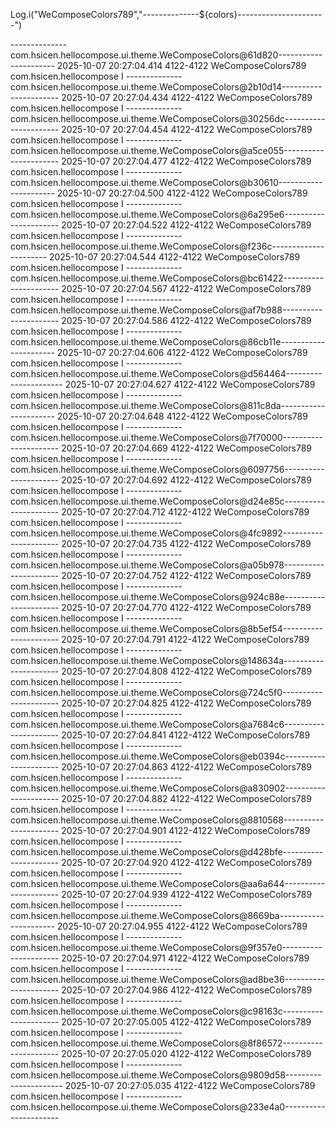 

  Log.i("WeComposeColors789","--------------${colors}----------------------")

--------------com.hsicen.hellocompose.ui.theme.WeComposeColors@61d820----------------------
2025-10-07 20:27:04.414  4122-4122  WeComposeColors789      com.hsicen.hellocompose              I  --------------com.hsicen.hellocompose.ui.theme.WeComposeColors@2b10d14----------------------
2025-10-07 20:27:04.434  4122-4122  WeComposeColors789      com.hsicen.hellocompose              I  --------------com.hsicen.hellocompose.ui.theme.WeComposeColors@30256dc----------------------
2025-10-07 20:27:04.454  4122-4122  WeComposeColors789      com.hsicen.hellocompose              I  --------------com.hsicen.hellocompose.ui.theme.WeComposeColors@a5ce055----------------------
2025-10-07 20:27:04.477  4122-4122  WeComposeColors789      com.hsicen.hellocompose              I  --------------com.hsicen.hellocompose.ui.theme.WeComposeColors@b30610----------------------
2025-10-07 20:27:04.500  4122-4122  WeComposeColors789      com.hsicen.hellocompose              I  --------------com.hsicen.hellocompose.ui.theme.WeComposeColors@6a295e6----------------------
2025-10-07 20:27:04.522  4122-4122  WeComposeColors789      com.hsicen.hellocompose              I  --------------com.hsicen.hellocompose.ui.theme.WeComposeColors@f236c----------------------
2025-10-07 20:27:04.544  4122-4122  WeComposeColors789      com.hsicen.hellocompose              I  --------------com.hsicen.hellocompose.ui.theme.WeComposeColors@bc61422----------------------
2025-10-07 20:27:04.567  4122-4122  WeComposeColors789      com.hsicen.hellocompose              I  --------------com.hsicen.hellocompose.ui.theme.WeComposeColors@af7b988----------------------
2025-10-07 20:27:04.586  4122-4122  WeComposeColors789      com.hsicen.hellocompose              I  --------------com.hsicen.hellocompose.ui.theme.WeComposeColors@86cb11e----------------------
2025-10-07 20:27:04.606  4122-4122  WeComposeColors789      com.hsicen.hellocompose              I  --------------com.hsicen.hellocompose.ui.theme.WeComposeColors@d564464----------------------
2025-10-07 20:27:04.627  4122-4122  WeComposeColors789      com.hsicen.hellocompose              I  --------------com.hsicen.hellocompose.ui.theme.WeComposeColors@811c8da----------------------
2025-10-07 20:27:04.648  4122-4122  WeComposeColors789      com.hsicen.hellocompose              I  --------------com.hsicen.hellocompose.ui.theme.WeComposeColors@7f70000----------------------
2025-10-07 20:27:04.669  4122-4122  WeComposeColors789      com.hsicen.hellocompose              I  --------------com.hsicen.hellocompose.ui.theme.WeComposeColors@6097756----------------------
2025-10-07 20:27:04.692  4122-4122  WeComposeColors789      com.hsicen.hellocompose              I  --------------com.hsicen.hellocompose.ui.theme.WeComposeColors@d24e85c----------------------
2025-10-07 20:27:04.712  4122-4122  WeComposeColors789      com.hsicen.hellocompose              I  --------------com.hsicen.hellocompose.ui.theme.WeComposeColors@4fc9892----------------------
2025-10-07 20:27:04.735  4122-4122  WeComposeColors789      com.hsicen.hellocompose              I  --------------com.hsicen.hellocompose.ui.theme.WeComposeColors@a05b978----------------------
2025-10-07 20:27:04.752  4122-4122  WeComposeColors789      com.hsicen.hellocompose              I  --------------com.hsicen.hellocompose.ui.theme.WeComposeColors@924c88e----------------------
2025-10-07 20:27:04.770  4122-4122  WeComposeColors789      com.hsicen.hellocompose              I  --------------com.hsicen.hellocompose.ui.theme.WeComposeColors@8b5ef54----------------------
2025-10-07 20:27:04.791  4122-4122  WeComposeColors789      com.hsicen.hellocompose              I  --------------com.hsicen.hellocompose.ui.theme.WeComposeColors@148634a----------------------
2025-10-07 20:27:04.808  4122-4122  WeComposeColors789      com.hsicen.hellocompose              I  --------------com.hsicen.hellocompose.ui.theme.WeComposeColors@724c5f0----------------------
2025-10-07 20:27:04.825  4122-4122  WeComposeColors789      com.hsicen.hellocompose              I  --------------com.hsicen.hellocompose.ui.theme.WeComposeColors@a7684c6----------------------
2025-10-07 20:27:04.841  4122-4122  WeComposeColors789      com.hsicen.hellocompose              I  --------------com.hsicen.hellocompose.ui.theme.WeComposeColors@eb0394c----------------------
2025-10-07 20:27:04.863  4122-4122  WeComposeColors789      com.hsicen.hellocompose              I  --------------com.hsicen.hellocompose.ui.theme.WeComposeColors@a830902----------------------
2025-10-07 20:27:04.882  4122-4122  WeComposeColors789      com.hsicen.hellocompose              I  --------------com.hsicen.hellocompose.ui.theme.WeComposeColors@8810568----------------------
2025-10-07 20:27:04.901  4122-4122  WeComposeColors789      com.hsicen.hellocompose              I  --------------com.hsicen.hellocompose.ui.theme.WeComposeColors@d428bfe----------------------
2025-10-07 20:27:04.920  4122-4122  WeComposeColors789      com.hsicen.hellocompose              I  --------------com.hsicen.hellocompose.ui.theme.WeComposeColors@aa6a644----------------------
2025-10-07 20:27:04.939  4122-4122  WeComposeColors789      com.hsicen.hellocompose              I  --------------com.hsicen.hellocompose.ui.theme.WeComposeColors@8669ba----------------------
2025-10-07 20:27:04.955  4122-4122  WeComposeColors789      com.hsicen.hellocompose              I  --------------com.hsicen.hellocompose.ui.theme.WeComposeColors@9f357e0----------------------
2025-10-07 20:27:04.971  4122-4122  WeComposeColors789      com.hsicen.hellocompose              I  --------------com.hsicen.hellocompose.ui.theme.WeComposeColors@ad8be36----------------------
2025-10-07 20:27:04.986  4122-4122  WeComposeColors789      com.hsicen.hellocompose              I  --------------com.hsicen.hellocompose.ui.theme.WeComposeColors@c98163c----------------------
2025-10-07 20:27:05.005  4122-4122  WeComposeColors789      com.hsicen.hellocompose              I  --------------com.hsicen.hellocompose.ui.theme.WeComposeColors@8f86572----------------------
2025-10-07 20:27:05.020  4122-4122  WeComposeColors789      com.hsicen.hellocompose              I  --------------com.hsicen.hellocompose.ui.theme.WeComposeColors@9809d58----------------------
2025-10-07 20:27:05.035  4122-4122  WeComposeColors789      com.hsicen.hellocompose              I  --------------com.hsicen.hellocompose.ui.theme.WeComposeColors@233e4a0----------------------

